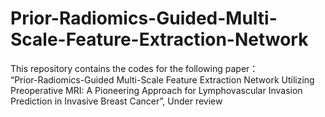 # Prior-Radiomics-Guided-Multi-Scale-Feature-Extraction-Network
This repository contains the codes for the following paper：  
“Prior-Radiomics-Guided Multi-Scale Feature Extraction Network Utilizing Preoperative MRI: A Pioneering Approach for Lymphovascular Invasion Prediction in Invasive Breast Cancer”, Under review
